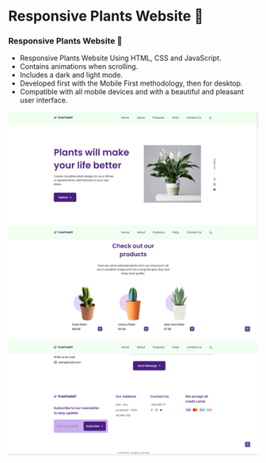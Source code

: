# Responsive Plants Website 🎍 
### Responsive Plants Website 🎍

- Responsive Plants Website Using HTML, CSS and JavaScript.
- Contains animations when scrolling.
- Includes a dark and light mode.
- Developed first with the Mobile First methodology, then for desktop.
- Compatible with all mobile devices and with a beautiful and pleasant user interface.

![plants website](/preview3.png)
![plants website](/preview2.png)
![plants website](/preview1.png)
